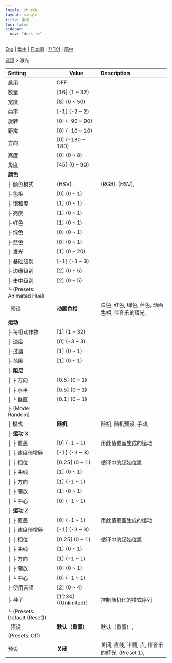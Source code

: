 ```yaml
---
locale: zh-rCN
layout: single
title: 激光
toc: false
sidebar:
  nav: "docs-tw"
---
```

[Eng](/dancexr/menu/2025.4/stage/laser) | [繁中](/tw/dancexr/menu/2025.4/stage/laser) | [日本語](/jp/dancexr/menu/2025.4/stage/laser) | [한국어](/kr/dancexr/menu/2025.4/stage/laser) | [简中](/zh/dancexr/menu/2025.4/stage/laser)

[选项](../menu#选项) > 激光



| Setting | Value | Description |
| :--- | --- | :--- |
| 启用 | OFF | 
| 数量 | [16] (1 ~ 32) | 
| 宽度 | [8] (0 ~ 50) | 
| 曲率 | [-1] (-2 ~ 2) | 
| 旋转 | [0] (-90 ~ 90) | 
| 距离 | [0] (-10 ~ 10) | 
| 方向 | [0] (-180 ~ 180) | 
| 高度 | [0] (0 ~ 8) | 
| 角度 | [45] (0 ~ 90) | 
| **颜色** | | 
| ├&nbsp;颜色模式 | (HSV) | (RGB), (HSV), 
| ├&nbsp;色相 | [0] (0 ~ 1) | 
| ├&nbsp;饱和度 | [1] (0 ~ 1) | 
| ├&nbsp;亮度 | [1] (0 ~ 1) | 
| ├&nbsp;红色 | [1] (0 ~ 1) | 
| ├&nbsp;绿色 | [0] (0 ~ 1) | 
| ├&nbsp;蓝色 | [0] (0 ~ 1) | 
| ├&nbsp;发光 | [1] (0 ~ 20) | 
| ├&nbsp;基础级别 | [-1] (-3 ~ 3) | 
| ├&nbsp;边缘级别 | [2] (0 ~ 5) | 
| ├&nbsp;击中级别 | [2] (0 ~ 5) | 
| └&nbsp;(Presets: Animated Hue) || 
| &nbsp;&nbsp;预设 | **动画色相** | 白色, 红色, 绿色, 蓝色, 动画色相, 伴音乐的辉光,  |
| **运动** | | 
| ├&nbsp;每组动作数 | [1] (1 ~ 32) | 
| ├&nbsp;速度 | [0] (-3 ~ 3) | 
| ├&nbsp;过渡 | [1] (0 ~ 1) | 
| ├&nbsp;范围 | [1] (0 ~ 1) | 
| ├&nbsp;**阻尼** | | 
| │&nbsp;├&nbsp;方向 | [0.5] (0 ~ 1) | 
| │&nbsp;├&nbsp;水平 | [0.5] (0 ~ 1) | 
| │&nbsp;└&nbsp;垂直 | [0.1] (0 ~ 1) | 
| ├&nbsp;(Mode: Random) || 
| │&nbsp;模式 | **随机** | 随机, 随机预设, 手动,  |
| ├&nbsp;**运动 X** | | 
| │&nbsp;├&nbsp;覆盖 | [0] (-1 ~ 1) | 用此值覆盖生成的运动
| │&nbsp;├&nbsp;速度倍增器 | [-1] (-3 ~ 3) | 
| │&nbsp;├&nbsp;相位 | [0.25] (0 ~ 1) | 循环中的起始位置
| │&nbsp;├&nbsp;曲线 | [1] (0 ~ 1) | 
| │&nbsp;├&nbsp;方向 | [1] (-1 ~ 1) | 
| │&nbsp;├&nbsp;缩放 | [1] (0 ~ 1) | 
| │&nbsp;└&nbsp;中心 | [0] (-1 ~ 1) | 
| ├&nbsp;**运动 Z** | | 
| │&nbsp;├&nbsp;覆盖 | [0] (-1 ~ 1) | 用此值覆盖生成的运动
| │&nbsp;├&nbsp;速度倍增器 | [-1] (-3 ~ 3) | 
| │&nbsp;├&nbsp;相位 | [0.25] (0 ~ 1) | 循环中的起始位置
| │&nbsp;├&nbsp;曲线 | [1] (0 ~ 1) | 
| │&nbsp;├&nbsp;方向 | [1] (-1 ~ 1) | 
| │&nbsp;├&nbsp;缩放 | [0] (0 ~ 1) | 
| │&nbsp;└&nbsp;中心 | [0] (-1 ~ 1) | 
| ├&nbsp;使用音频 | [2] (0 ~ 4) | 
| ├&nbsp;种子 | [1234] ((Unlimited)) | 控制随机化的模式序列
| └&nbsp;(Presets: Default (Reset)) || 
| &nbsp;&nbsp;预设 | **默认（重置）** | 默认（重置）,  |
| (Presets: Off) || 
| 预设 | **关闭** | 关闭, 直线, 半圆, 点, 伴音乐的辉光, (Preset 1),  |
